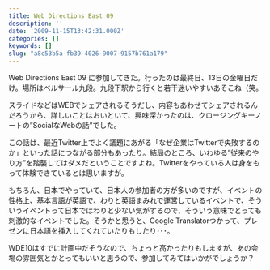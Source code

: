 ```yaml
---
title: Web Directions East 09
description: ''
date: '2009-11-15T13:42:31.000Z'
categories: []
keywords: []
slug: "a8c53b5a-fb39-4026-9007-9157b761a179"
---
```

Web Directions East 09 に参加してきた。行ったのは最終日、13日の金曜日だけ。場所はベルサール九段。九段下駅から行くと若干迷いやすいあそこね（笑。

スライドなどはWEBでシェアされるそうだし、内容もあわせてシェアされるんだろうから、詳しいことはおいといて、興味深かったのは、クロージングキーノートの”SocialなWebの話”でした。

この話は、最近Twitter上でよく議題にあがる「なぜ企業はTwitterで失敗するのか」といった話につながる部分もあったり。結局のところ、いわゆる”従来のやり方”を踏襲してはダメだということですよね。Twitterをやっている人は身をもって体験できているとは思いますが。

もちろん、日本でやっていて、日本人の参加者の方が多いのですが、イベントの性格上、基本言語が英語で、わりと英語まみれで運営しているイベントで、そういうイベントって日本ではわりと少ない気がするので、そういう意味でとっても刺激的なイベントでした。そうかと思うと、Google Translatorつかって、プレゼンに日本語を挿入してくれていたりもしたり･･･。

WDE10はすでに計画中だそうなので、ちょっと高かったりもしますが、あの会場の雰囲気とかとってもいいと思うので、参加してみてはいかがでしょうか？